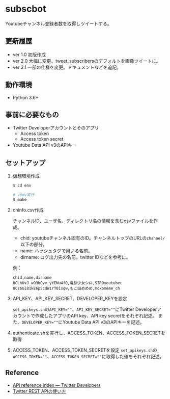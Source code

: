 # subscbot

Youtubeチャンネル登録者数を取得しツイートする。

## 更新履歴

- ver 1.0
初版作成
- ver 2.0
大幅に変更。tweet_subscribersのデフォルトを画像ツイートに。
- ver 2.1
一部の仕様を変更。ドキュメントなどを追記。

## 動作環境

- Python 3.6+

## 事前に必要なもの

- Twitter Developerアカウントとそのアプリ
  - Access token
  - Access token secret
- Youtube Data API v3のAPIキー

## セットアップ

1. 仮想環境作成

    ```bash
    $ cd env

    # venv実行
    $ make

    ```

2. chinfo.csv作成

    チャンネルID、ユーザ名、ディレクトリ名の情報を含むcsvファイルを作成。
    - chid: youtubeチャンネル固有のID。チャンネルトップのURLの`channel/`以下の部分。
    - name: ハッシュタグで用いる名前。
    - dirname: ログ出力先の名前。twitter IDなどを参考に。

    例：

    ```csv
    chid,name,dirname
    UCLhUvJ_wO9hOvv_yYENu4fQ,電脳少女シロ,SIROyoutuber
    UCz6Gi81kE6p5cdW1rT0ixqw,もこ田めめめ,mokomeme_ch
    ```

3. API_KEY、API_KEY_SECRET、DEVELOPER_KEYを設定

    `set_apikeys.sh`の`API_KEY=""`、`API_KEY_SECRET=""`にTwitter Developerアカウントで作成したアプリのAPI key、API key secretをそれぞれ記述。
    また、`DEVELOPER_KEY=""`にYoutube Data API v3のAPIキーを記述。

4. authenticate.shを実行し、ACCESS_TOKEN、ACCESS_TOKEN_SECRETを取得
  
5. ACCESS_TOKEN、ACCESS_TOKEN_SECRETを設定
    `set_apikeys.sh`の`ACCESS_TOKEN=""`、`ACCESS_TOKEN_SECRET=""`に取得した値をそれぞれ記述。

## Reference

- [API reference index — Twitter Developers](https://developer.twitter.com/en/docs/api-reference-index)
- [Twitter REST APIの使い方](https://syncer.jp/Web/API/Twitter/REST_API/)
